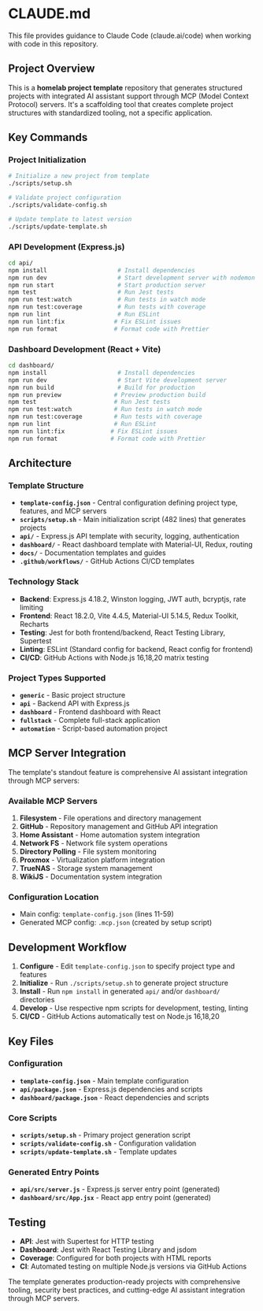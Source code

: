# CLAUDE.md

This file provides guidance to Claude Code (claude.ai/code) when working with code in this repository.

## Project Overview

This is a **homelab project template** repository that generates structured projects with integrated AI assistant support through MCP (Model Context Protocol) servers. It's a scaffolding tool that creates complete project structures with standardized tooling, not a specific application.

## Key Commands

### Project Initialization
```bash
# Initialize a new project from template
./scripts/setup.sh

# Validate project configuration
./scripts/validate-config.sh

# Update template to latest version  
./scripts/update-template.sh
```

### API Development (Express.js)
```bash
cd api/
npm install                    # Install dependencies
npm run dev                    # Start development server with nodemon
npm run start                  # Start production server
npm test                       # Run Jest tests
npm run test:watch             # Run tests in watch mode
npm run test:coverage          # Run tests with coverage
npm run lint                   # Run ESLint
npm run lint:fix              # Fix ESLint issues
npm run format                # Format code with Prettier
```

### Dashboard Development (React + Vite)
```bash
cd dashboard/
npm install                    # Install dependencies  
npm run dev                    # Start Vite development server
npm run build                  # Build for production
npm run preview               # Preview production build
npm test                      # Run Jest tests
npm run test:watch            # Run tests in watch mode
npm run test:coverage         # Run tests with coverage
npm run lint                  # Run ESLint
npm run lint:fix             # Fix ESLint issues
npm run format               # Format code with Prettier
```

## Architecture

### Template Structure
- **`template-config.json`** - Central configuration defining project type, features, and MCP servers
- **`scripts/setup.sh`** - Main initialization script (482 lines) that generates projects
- **`api/`** - Express.js API template with security, logging, authentication
- **`dashboard/`** - React dashboard template with Material-UI, Redux, routing
- **`docs/`** - Documentation templates and guides
- **`.github/workflows/`** - GitHub Actions CI/CD templates

### Technology Stack
- **Backend**: Express.js 4.18.2, Winston logging, JWT auth, bcryptjs, rate limiting
- **Frontend**: React 18.2.0, Vite 4.4.5, Material-UI 5.14.5, Redux Toolkit, Recharts
- **Testing**: Jest for both frontend/backend, React Testing Library, Supertest
- **Linting**: ESLint (Standard config for backend, React config for frontend)
- **CI/CD**: GitHub Actions with Node.js 16,18,20 matrix testing

### Project Types Supported
- **`generic`** - Basic project structure
- **`api`** - Backend API with Express.js
- **`dashboard`** - Frontend dashboard with React  
- **`fullstack`** - Complete full-stack application
- **`automation`** - Script-based automation project

## MCP Server Integration

The template's standout feature is comprehensive AI assistant integration through MCP servers:

### Available MCP Servers
1. **Filesystem** - File operations and directory management
2. **GitHub** - Repository management and GitHub API integration
3. **Home Assistant** - Home automation system integration
4. **Network FS** - Network file system operations
5. **Directory Polling** - File system monitoring
6. **Proxmox** - Virtualization platform integration
7. **TrueNAS** - Storage system management  
8. **WikiJS** - Documentation system integration

### Configuration Location
- Main config: `template-config.json` (lines 11-59)
- Generated MCP config: `.mcp.json` (created by setup script)

## Development Workflow

1. **Configure** - Edit `template-config.json` to specify project type and features
2. **Initialize** - Run `./scripts/setup.sh` to generate project structure
3. **Install** - Run `npm install` in generated `api/` and/or `dashboard/` directories
4. **Develop** - Use respective npm scripts for development, testing, linting
5. **CI/CD** - GitHub Actions automatically test on Node.js 16,18,20

## Key Files

### Configuration
- **`template-config.json`** - Main template configuration
- **`api/package.json`** - Express.js dependencies and scripts  
- **`dashboard/package.json`** - React dependencies and scripts

### Core Scripts
- **`scripts/setup.sh`** - Primary project generation script
- **`scripts/validate-config.sh`** - Configuration validation
- **`scripts/update-template.sh`** - Template updates

### Generated Entry Points
- **`api/src/server.js`** - Express.js server entry point (generated)
- **`dashboard/src/App.jsx`** - React app entry point (generated)

## Testing

- **API**: Jest with Supertest for HTTP testing
- **Dashboard**: Jest with React Testing Library and jsdom
- **Coverage**: Configured for both projects with HTML reports
- **CI**: Automated testing on multiple Node.js versions via GitHub Actions

The template generates production-ready projects with comprehensive tooling, security best practices, and cutting-edge AI assistant integration through MCP servers.